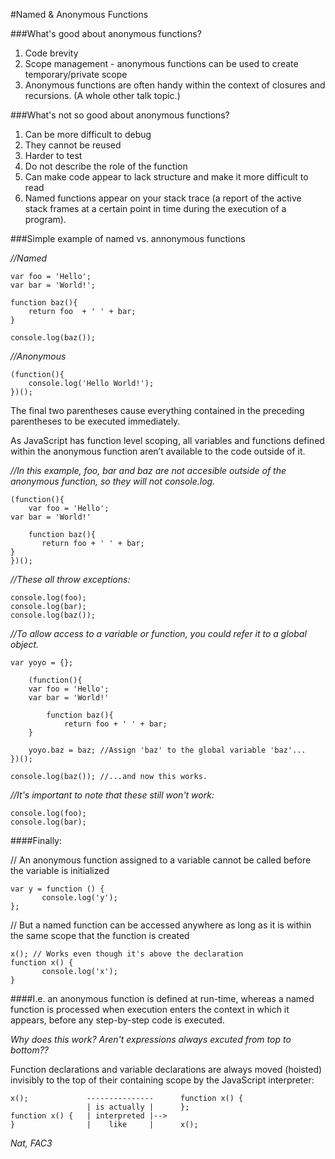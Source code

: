 #Named & Anonymous Functions

###What's good about anonymous functions?

1) Code brevity <br>
2) Scope management - anonymous functions can be used to create temporary/private scope <br>
3) Anonymous functions are often handy within the context of closures and recursions. (A whole other talk topic.) <br>

###What's not so good about anonymous functions?

1) Can be more difficult to debug <br>
2) They cannot be reused <br>
3) Harder to test <br>
4) Do not describe the role of the function <br> 
5) Can make code appear to lack structure and make it more difficult to read <br>
6) Named functions appear on your stack trace (a report of the active stack frames at a certain point in time during the execution of a program).

###Simple example of named vs. annonymous functions

_//Named_

	var foo = 'Hello';
	var bar = 'World!';

	function baz(){
	    return foo  + ' ' + bar;
	}

	console.log(baz());

_//Anonymous_ 

	(function(){
   	    console.log('Hello World!');
	})();

The final two parentheses cause everything contained in the preceding parentheses to be executed immediately. 

As JavaScript has function level scoping, all variables and functions defined within the anonymous function aren’t available to the code outside of it.

_//In this example, foo, bar and baz are not accesible outside of the anonymous function, so they will not console.log._ <br>

    (function(){
        var foo = 'Hello';
   	var bar = 'World!'
  
        function baz(){
      	   return foo + ' ' + bar;
  	}
    })();

_//These all throw exceptions:_ <br>

	console.log(foo);
 	console.log(bar);
	console.log(baz());

_//To allow access to a variable or function, you could refer it to a global object._ <br>
	
    var yoyo = {};
	
        (function(){
  	    var foo = 'Hello';
  	    var bar = 'World!'
  
            function baz(){
                return foo + ' ' + bar;
  	    }

	    yoyo.baz = baz; //Assign 'baz' to the global variable 'baz'...
	})();

	console.log(baz()); //...and now this works.

_//It's important to note that these still won't work:_ <br> 

	console.log(foo);
	console.log(bar);

####Finally: 

// An anonymous function assigned to a variable cannot be called before the variable is initialized <br>

	var y = function () {
    	   console.log('y');
	};
// But a named function can be accessed anywhere as long as it is within the same scope that the function is created <br>

	x(); // Works even though it's above the declaration
	function x() {
    	   console.log('x');
	}

####I.e. an anonymous function is defined at run-time, whereas a named function is processed when execution enters the context in which it appears, before any step-by-step code is executed. 

_Why does this work? Aren't expressions always excuted from top to bottom??_

Function declarations and variable declarations are always moved (hoisted) invisibly to the top of their containing scope by the JavaScript interpreter: 


	x();             ---------------      function x() {
	                 | is actually |      };
	function x() {   | interpreted |-->       
	}                |    like     |      x();


*Nat, FAC3*
